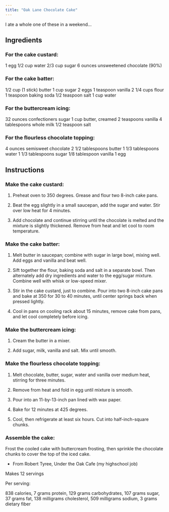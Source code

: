 ```yaml
---
title: "Oak Lane Chocolate Cake"
---
```


I ate a whole one of these in a weekend...

## Ingredients

### For the cake custard:

1 egg
1/2 cup water
2/3 cup sugar
6 ounces unsweetened chocolate (90%)

### For the cake batter:

1/2 cup (1 stick) butter
1 cup sugar
2 eggs
1 teaspoon vanilla
2 1/4 cups flour
1 teaspoon baking soda
1/2 teaspoon salt
1 cup water

### For the buttercream icing:

32 ounces confectioners sugar
1 cup butter, creamed
2 teaspoons vanilla
4 tablespoons whole milk
1/2 teaspoon salt

### For the flourless chocolate topping:

4 ounces semisweet chocolate
2 1/2 tablespoons butter
1 1/3 tablespoons water
1 1/3 tablespoons sugar
1/8 tablespoon vanilla
1 egg

## Instructions

### Make the cake custard:

1. Preheat oven to 350 degrees. Grease and flour two 8-inch cake pans.

2. Beat the egg slightly in a small saucepan, add the sugar and water. Stir over low heat for 4 minutes.

3. Add chocolate and continue stirring until the chocolate is melted and the mixture is slightly thickened. Remove from heat and let cool to room temperature.

### Make the cake batter:

1. Melt butter in saucepan; combine with sugar in large bowl, mixing well. Add eggs and vanilla and beat well.

2. Sift together the flour, baking soda and salt in a separate bowl. Then alternately add dry ingredients and water to the egg/sugar mixture. Combine well with whisk or low-speed mixer.

3. Stir in the cake custard, just to combine. Pour into two 8-inch cake pans and bake at 350 for 30 to 40 minutes, until center springs back when pressed lightly.

4. Cool in pans on cooling rack about 15 minutes, remove cake from pans, and let cool completely before icing.

### Make the buttercream icing:

1. Cream the butter in a mixer.

2. Add sugar, milk, vanilla and salt. Mix until smooth.

### Make the flourless chocolate topping:

1. Melt chocolate, butter, sugar, water and vanilla over medium heat, stirring for three minutes.

2. Remove from heat and fold in egg until mixture is smooth.

3. Pour into an 11-by-13-inch pan lined with wax paper.

4. Bake for 12 minutes at 425 degrees.

5. Cool, then refrigerate at least six hours. Cut into half-inch-square chunks.

### Assemble the cake:

Frost the cooled cake with buttercream frosting, then sprinkle the chocolate chunks to cover the top of the iced cake.

- From Robert Tyree, Under the Oak Cafe (my highschool job)

Makes 12 servings

Per serving:

838 calories, 7 grams protein, 129 grams carbohydrates, 107 grams sugar, 37 grams fat, 138 milligrams cholesterol, 509 milligrams sodium, 3 grams dietary fiber